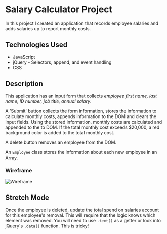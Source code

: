 # Salary Calculator Project
In this project I created an application that records employee salaries and adds salaries up to report monthly costs. 

## Technologies Used
- JavaScript
- jQuery - Selectors, append, and event handling
- CSS

## Description

This application has an input form that collects _employee first name, last name, ID number, job title, annual salary_.

A 'Submit' button collects the form information, stores the information to calculate monthly costs, appends information to the DOM and clears the input fields. Using the stored information, monthly costs are calculated and appended to the to DOM. If the total monthly cost exceeds $20,000, a red background color is added to the total monthly cost.

A delete button removes an employee from the DOM.

An `Employee` class stores the information about each new employee in an Array.

### Wireframe

![Wireframe](salary-calc-wireframe.png)

## Stretch Mode

Once the employee is deleted, update the total spend on salaries account for this employee's removal. This will require that the logic knows which element was removed. You will need to use `.text()` as a getter or look into jQuery's `.data()` function. This is tricky! 


